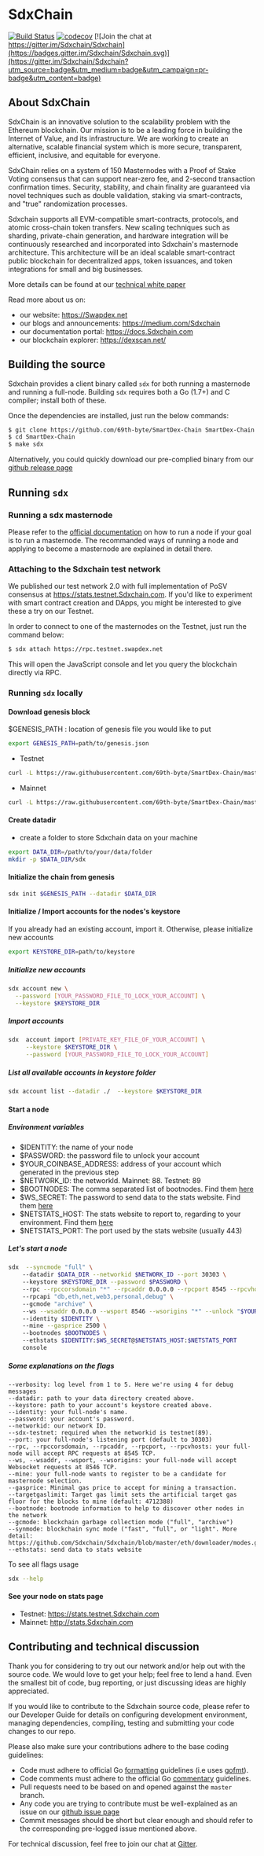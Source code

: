 # SdxChain

[![Build Status](https://travis-ci.org/Sdxchain/Sdxchain.svg?branch=master)](https://travis-ci.org/Sdxchain/Sdxchain)
[![codecov](https://codecov.io/gh/Sdxchain/Sdxchain/branch/master/graph/badge.svg)](https://codecov.io/gh/Sdxchain/Sdxchain)
[![Join the chat at https://gitter.im/Sdxchain/Sdxchain](https://badges.gitter.im/Sdxchain/Sdxchain.svg)](https://gitter.im/Sdxchain/Sdxchain?utm_source=badge&utm_medium=badge&utm_campaign=pr-badge&utm_content=badge)

## About SdxChain

SdxChain is an innovative solution to the scalability problem with the Ethereum blockchain.
Our mission is to be a leading force in building the Internet of Value, and its infrastructure.
We are working to create an alternative, scalable financial system which is more secure, transparent, efficient, inclusive, and equitable for everyone.

SdxChain relies on a system of 150 Masternodes with a Proof of Stake Voting consensus that can support near-zero fee, and 2-second transaction confirmation times.
Security, stability, and chain finality are guaranteed via novel techniques such as double validation, staking via smart-contracts, and "true" randomization processes.

Sdxchain supports all EVM-compatible smart-contracts, protocols, and atomic cross-chain token transfers.
New scaling techniques such as sharding, private-chain generation, and hardware integration will be continuously researched and incorporated into Sdxchain's masternode architecture. This architecture will be an ideal scalable smart-contract public blockchain for decentralized apps, token issuances, and token integrations for small and big businesses.

More details can be found at our [technical white paper](https://Sdxchain.com/docs/technical-whitepaper---1.0.pdf)

Read more about us on:

- our website: https://Swapdex.net
- our blogs and announcements: https://medium.com/Sdxchain
- our documentation portal: https://docs.Sdxchain.com
- our blockchain explorer: https://dexscan.net/

## Building the source

Sdxchain provides a client binary called `sdx` for both running a masternode and running a full-node.
Building `sdx` requires both a Go (1.7+) and C compiler; install both of these.

Once the dependencies are installed, just run the below commands:

```bash
$ git clone https://github.com/69th-byte/SmartDex-Chain SmartDex-Chain
$ cd SmartDex-Chain
$ make sdx
```

Alternatively, you could quickly download our pre-complied binary from our [github release page](https://github.com/Sdxchain/Sdxchain/releases)

## Running `sdx`

### Running a sdx masternode

Please refer to the [official documentation](https://docs.Sdxchain.com/get-started/run-node/) on how to run a node if your goal is to run a masternode.
The recommanded ways of running a node and applying to become a masternode are explained in detail there.

### Attaching to the Sdxchain test network

We published our test network 2.0 with full implementation of PoSV consensus at https://stats.testnet.Sdxchain.com.
If you'd like to experiment with smart contract creation and DApps, you might be interested to give these a try on our Testnet.

In order to connect to one of the masternodes on the Testnet, just run the command below:

```bash
$ sdx attach https://rpc.testnet.swapdex.net
```

This will open the JavaScript console and let you query the blockchain directly via RPC.

### Running `sdx` locally

#### Download genesis block
$GENESIS_PATH : location of genesis file you would like to put
```bash
export GENESIS_PATH=path/to/genesis.json
```
- Testnet
```bash
curl -L https://raw.githubusercontent.com/69th-byte/SmartDex-Chain/master/genesis/testnet.json -o $GENESIS_PATH
```

- Mainnet
```bash
curl -L https://raw.githubusercontent.com/69th-byte/SmartDex-Chain/master/genesis/swapdex.json -o $GENESIS_PATH
```

#### Create datadir
- create a folder to store Sdxchain data on your machine

```bash
export DATA_DIR=/path/to/your/data/folder 
mkdir -p $DATA_DIR/sdx
```
#### Initialize the chain from genesis

```bash
sdx init $GENESIS_PATH --datadir $DATA_DIR
```

#### Initialize / Import accounts for the nodes's keystore
If you already had an existing account, import it. Otherwise, please initialize new accounts 

```bash
export KEYSTORE_DIR=path/to/keystore
```

##### Initialize new accounts
```bash
sdx account new \
  --password [YOUR_PASSWORD_FILE_TO_LOCK_YOUR_ACCOUNT] \
  --keystore $KEYSTORE_DIR
```
    
##### Import accounts
```bash
sdx  account import [PRIVATE_KEY_FILE_OF_YOUR_ACCOUNT] \
     --keystore $KEYSTORE_DIR \
     --password [YOUR_PASSWORD_FILE_TO_LOCK_YOUR_ACCOUNT]
```

##### List all available accounts in keystore folder

```bash
sdx account list --datadir ./  --keystore $KEYSTORE_DIR
```

#### Start a node
##### Environment variables
   - $IDENTITY: the name of your node
   - $PASSWORD: the password file to unlock your account
   - $YOUR_COINBASE_ADDRESS: address of your account which generated in the previous step
   - $NETWORK_ID: the networkId. Mainnet: 88. Testnet: 89
   - $BOOTNODES: The comma separated list of bootnodes. Find them [here](https://docs.Sdxchain.com/general/networks/)
   - $WS_SECRET: The password to send data to the stats website. Find them [here](https://docs.Sdxchain.com/general/networks/)
   - $NETSTATS_HOST: The stats website to report to, regarding to your environment. Find them [here](https://docs.Sdxchain.com/general/networks/)
   - $NETSTATS_PORT: The port used by the stats website (usually 443)
    
##### Let's start a node
```bash
sdx  --syncmode "full" \    
    --datadir $DATA_DIR --networkid $NETWORK_ID --port 30303 \   
    --keystore $KEYSTORE_DIR --password $PASSWORD \    
    --rpc --rpccorsdomain "*" --rpcaddr 0.0.0.0 --rpcport 8545 --rpcvhosts "*" \   
    --rpcapi "db,eth,net,web3,personal,debug" \    
    --gcmode "archive" \   
    --ws --wsaddr 0.0.0.0 --wsport 8546 --wsorigins "*" --unlock "$YOUR_COINBASE_ADDRESS" \   
    --identity $IDENTITY \  
    --mine --gasprice 2500 \  
    --bootnodes $BOOTNODES \   
    --ethstats $IDENTITY:$WS_SECRET@$NETSTATS_HOST:$NETSTATS_PORT 
    console
```


##### Some explanations on the flags   
```
--verbosity: log level from 1 to 5. Here we're using 4 for debug messages
--datadir: path to your data directory created above.
--keystore: path to your account's keystore created above.
--identity: your full-node's name.
--password: your account's password.
--networkid: our network ID.
--sdx-testnet: required when the networkid is testnet(89).
--port: your full-node's listening port (default to 30303)
--rpc, --rpccorsdomain, --rpcaddr, --rpcport, --rpcvhosts: your full-node will accept RPC requests at 8545 TCP.
--ws, --wsaddr, --wsport, --wsorigins: your full-node will accept Websocket requests at 8546 TCP.
--mine: your full-node wants to register to be a candidate for masternode selection.
--gasprice: Minimal gas price to accept for mining a transaction.
--targetgaslimit: Target gas limit sets the artificial target gas floor for the blocks to mine (default: 4712388)
--bootnode: bootnode information to help to discover other nodes in the network
--gcmode: blockchain garbage collection mode ("full", "archive")
--synmode: blockchain sync mode ("fast", "full", or "light". More detail: https://github.com/Sdxchain/Sdxchain/blob/master/eth/downloader/modes.go#L24)           
--ethstats: send data to stats website
```
To see all flags usage
   
```bash
sdx --help
```

#### See your node on stats page
   - Testnet: https://stats.testnet.Sdxchain.com
   - Mainnet: http://stats.Sdxchain.com


## Contributing and technical discussion

Thank you for considering to try out our network and/or help out with the source code.
We would love to get your help; feel free to lend a hand.
Even the smallest bit of code, bug reporting, or just discussing ideas are highly appreciated.

If you would like to contribute to the Sdxchain source code, please refer to our Developer Guide for details on configuring development environment, managing dependencies, compiling, testing and submitting your code changes to our repo.

Please also make sure your contributions adhere to the base coding guidelines:

- Code must adhere to official Go [formatting](https://golang.org/doc/effective_go.html#formatting) guidelines (i.e uses [gofmt](https://golang.org/cmd/gofmt/)).
- Code comments must adhere to the official Go [commentary](https://golang.org/doc/effective_go.html#commentary) guidelines.
- Pull requests need to be based on and opened against the `master` branch.
- Any code you are trying to contribute must be well-explained as an issue on our [github issue page](https://github.com/Sdxchain/Sdxchain/issues)
- Commit messages should be short but clear enough and should refer to the corresponding pre-logged issue mentioned above.

For technical discussion, feel free to join our chat at [Gitter](https://gitter.im/Sdxchain/Sdxchain).
